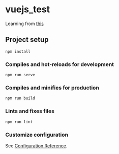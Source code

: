 # vuejs_test

Learning from [this](https://medium.com/@thibault60000/vue-js-for-beginner-pour-d%C3%A9butants-part-1-2019-en-fr-2a80b2a50e37)

## Project setup
```
npm install
```

### Compiles and hot-reloads for development
```
npm run serve
```

### Compiles and minifies for production
```
npm run build
```

### Lints and fixes files
```
npm run lint
```

### Customize configuration
See [Configuration Reference](https://cli.vuejs.org/config/).

